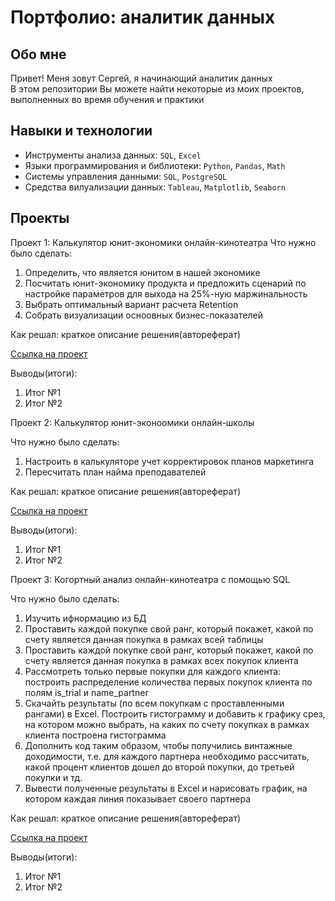 # Портфолио: аналитик данных
## Обо мне
Привет! Меня зовут Сергей, я начинающий аналитик данных  
В этом репозитории Вы можете найти некоторые из моих проектов, выполненных во время обучения и практики
##  Навыки и технологии
* Инструменты анализа данных: `SQL`, `Excel`
* Языки программирования и библиотеки: `Python`, `Pandas`, `Math`
* Системы управления данными: `SQL`, `PostgreSQL`
* Средства вилуализации данных: `Tableau`, `Matplotlib`, `Seaborn`
## Проекты
Проект 1: Калькулятор юнит-экономики онлайн-кинотеатра
Что нужно было сделать:
1. Определить, что является юнитом в нашей экономике
2. Посчитать юнит-экономику продукта и предложить сценарий по настройке параметров для выхода на 25%-ную маржинальность
3. Выбрать оптимальный вариант расчета Retention
4. Собрать визуализации осноовных бизнес-показателей

Как решал: краткое описание решения(автореферат)

[Ссылка на проект](https://disk.yandex.ru/d/UUIUoXWzhW9aKA)

Выводы(итоги):
1. Итог №1
2. Итог №2

Проект 2: Калькулятор юнит-эконоомики онлайн-школы

Что нужно было сделать:
1. Настроить в калькуляторе учет корректировок планов маркетинга
2. Пересчитать план найма преподавателей

Как решал: краткое описание решения(автореферат)

[Ссылка на проект]()

Выводы(итоги):
1. Итог №1
2. Итог №2

Проект 3: Когортный анализ онлайн-кинотеатра с помощью SQL

Что нужно было сделать:
1. Изучить ифнормацию из БД
2. Проставить каждой покупке свой ранг, который покажет, какой по счету является данная покупка в рамках всей таблицы
3. Проставить каждой покупке свой ранг, который покажет, какой по счету является данная покупка в рамках всех покупок клиента
4. Рассмотреть только первые покупки для каждого клиента: построить распределение количества первых покупок клиента по полям is_trial и name_partner
5. Скачайть результаты (по всем покупкам с проставленными рангами) в Excel. Построить гистограмму и добавить к графику срез, на котором можно выбрать, на каких по счету покупках в рамках клиента построена гистограмма
6. Дополнить код таким образом, чтобы получились винтажные доходимости, т.е. для каждого партнера необходимо рассчитать, какой процент клиентов дошел до второй покупки, до третьей покупки и тд.
7. Вывести полученные результаты в Excel и нарисовать график, на котором каждая линия показывает своего партнера

Как решал: краткое описание решения(автореферат)

[Ссылка на проект](https://github.com/sergeikononov/portfolio/tree/main/%D0%9F%D1%80%D0%BE%D0%B5%D0%BA%D1%82%203)

Выводы(итоги):
1. Итог №1
2. Итог №2
